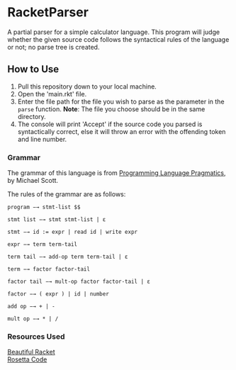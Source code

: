 # RacketParser

A partial parser for a simple calculator language. This program will judge whether the given source code follows the
syntactical rules of the language or not; no parse tree is created.

## How to Use

1. Pull this repository down to your local machine.
2. Open the 'main.rkt' file.
3. Enter the file path for the file you wish to parse as the parameter in the `parse` function. **Note**: The file you choose should be in the same directory.
4. The console will print 'Accept' if the source code you parsed is syntactically correct, else it will throw an error with the offending token and line number.

### Grammar

The grammar of this language is from <u>Programming Language Pragmatics</u>, by Michael Scott.

The rules of the grammar are as follows:

```
program −→ stmt-list $$

stmt list −→ stmt stmt-list | ε

stmt −→ id := expr | read id | write expr

expr −→ term term-tail

term tail −→ add-op term term-tail | ε

term −→ factor factor-tail

factor tail −→ mult-op factor factor-tail | ε

factor −→ ( expr ) | id | number

add op −→ + | -

mult op −→ * | /
```

### Resources Used

[Beautiful Racket](https://beautifulracket.com/) <br />
[Rosetta Code](https://rosettacode.org/wiki/Sorting_algorithms/Selection_sort#Racket)
